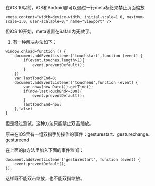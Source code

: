 在iOS 10以前，iOS和Android都可以通过一行meta标签来禁止页面缩放

```
<meta content="width=device-width, initial-scale=1.0, maximum-scale=1.0, user-scalable=0;" name="viewport" />
```
但iOS 10开始，meta设置在Safari内无效了。
1. 有一种解决办法如下：

```
window.onload=function () {
    document.addEventListener('touchstart',function (event) {
        if(event.touches.length>1){
            event.preventDefault();
        }
    })
    var lastTouchEnd=0;
    document.addEventListener('touchend',function (event) {
        var now=(new Date()).getTime();
        if(now-lastTouchEnd<=300){
            event.preventDefault();
        }
        lastTouchEnd=now;
    },false)
}
```
但是经过测试，这种方法只能禁止双击缩放。

原来在iOS里有一组双指手势操作的事件：gesturestart、gesturechange、gestureend

在上面的js方法里加入下面的事件监听：
```
document.addEventListener('gesturestart', function (event) {
    event.preventDefault();
});
```
这样既不能双击缩放，也不能双指缩放。
